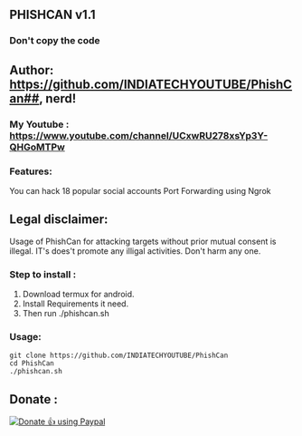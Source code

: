 ## PHISHCAN v1.1
### Don't copy the code
## Author: https://github.com/INDIATECHYOUTUBE/PhishCan##, nerd! 
### My Youtube : https://www.youtube.com/channel/UCxwRU278xsYp3Y-QHGoMTPw ##

### Features:
You can hack 18 popular social accounts
Port Forwarding using Ngrok

## Legal disclaimer:

Usage of PhishCan for attacking targets without prior mutual consent is illegal. IT's does't promote any illigal activities.
Don't harm any one.

### Step to install :
1. Download termux for android.
2. Install Requirements it need.
3. Then run ./phishcan.sh
### Usage:
```
git clone https://github.com/INDIATECHYOUTUBE/PhishCan
cd PhishCan
./phishcan.sh
```
## Donate :
<noscript><a href="https://paypal.me/indiatechyoutube"><img alt="Donate 👍 using Paypal" src="https://www.paypalobjects.com/webstatic/mktg/Logo/pp-logo-200px.png"></a></noscript>
